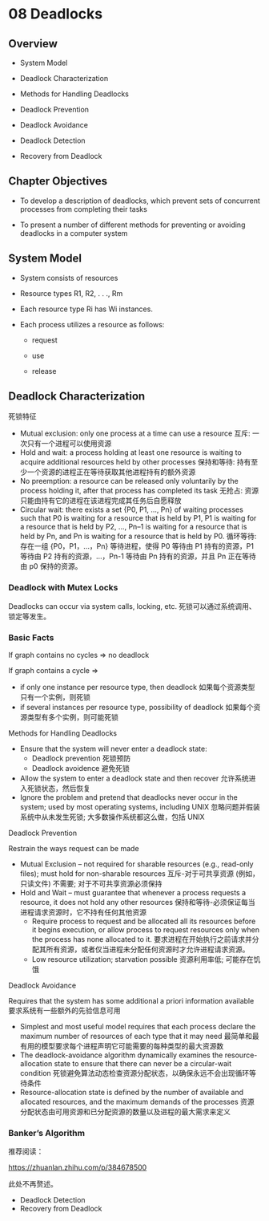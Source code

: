 # 08 Deadlocks

## Overview

- System Model

- Deadlock Characterization

- Methods for Handling Deadlocks

- Deadlock Prevention

- Deadlock Avoidance

- Deadlock Detection

- Recovery from Deadlock

## Chapter Objectives

- To develop a description of deadlocks, which prevent sets of concurrent processes from completing their tasks

- To present a number of different methods for preventing or avoiding deadlocks in a computer system

## System Model

- System consists of resources

- Resource types R1, R2, . . ., Rm

- Each resource type Ri has Wi instances.

- Each process utilizes a resource as follows:

  - request&#x20;

  - use&#x20;

  - release

## Deadlock Characterization

死锁特征

- Mutual exclusion: only one process at a time can use a resource
  互斥: 一次只有一个进程可以使用资源
- Hold and wait: a process holding at least one resource is waiting to acquire additional resources held by other processes
  保持和等待: 持有至少一个资源的进程正在等待获取其他进程持有的额外资源
- No preemption: a resource can be released only voluntarily by the process holding it, after that process has completed its task
  无抢占: 资源只能由持有它的进程在该进程完成其任务后自愿释放
- Circular wait: there exists a set {P0, P1, ..., Pn} of waiting processes such that P0 is waiting for a resource that is held by P1, P1 is waiting for a resource that is held by P2, ..., Pn–1 is waiting for a resource that is held by Pn, and Pn is waiting for a resource that is held by P0.
  循环等待: 存在一组 {P0，P1，...，Pn} 等待进程，使得 P0 等待由 P1 持有的资源，P1 等待由 P2 持有的资源，...，Pn-1 等待由 Pn 持有的资源，并且 Pn 正在等待由 p0 保持的资源。

### Deadlock with Mutex Locks

Deadlocks can occur via system calls, locking, etc.
死锁可以通过系统调用、锁定等发生。

### Basic Facts

If graph contains no cycles $\Rightarrow$ no deadlock

If graph contains a cycle $\Rightarrow$

- if only one instance per resource type, then deadlock
  如果每个资源类型只有一个实例，则死锁
- if several instances per resource type, possibility of deadlock
  如果每个资源类型有多个实例，则可能死锁

Methods for Handling Deadlocks

- Ensure that the system will never enter a deadlock state:
  - Deadlock prevention
    死锁预防
  - Deadlock avoidence
    避免死锁
- Allow the system to enter a deadlock state and then recover
  允许系统进入死锁状态，然后恢复
- Ignore the problem and pretend that deadlocks never occur in the system; used by most operating systems, including UNIX
  忽略问题并假装系统中从未发生死锁; 大多数操作系统都这么做，包括 UNIX

Deadlock Prevention

Restrain the ways request can be made

- Mutual Exclusion – not required for sharable resources (e.g., read-only files); must hold for non-sharable resources
  互斥-对于可共享资源 (例如，只读文件) 不需要; 对于不可共享资源必须保持
- Hold and Wait – must guarantee that whenever a process requests a resource, it does not hold any other resources
  保持和等待-必须保证每当进程请求资源时，它不持有任何其他资源
  - Require process to request and be allocated all its resources before it begins execution, or allow process to request resources only when the process has none allocated to it.
    要求进程在开始执行之前请求并分配其所有资源，或者仅当进程未分配任何资源时才允许进程请求资源。
  - Low resource utilization; starvation possible
    资源利用率低; 可能存在饥饿

Deadlock Avoidance

Requires that the system has some additional a priori information available
要求系统有一些额外的先验信息可用

- Simplest and most useful model requires that each process declare the maximum number of resources of each type that it may need
  最简单和最有用的模型要求每个进程声明它可能需要的每种类型的最大资源数
- The deadlock-avoidance algorithm dynamically examines the resource-allocation state to ensure that there can never be a circular-wait condition
  死锁避免算法动态检查资源分配状态，以确保永远不会出现循环等待条件
- Resource-allocation state is defined by the number of available and allocated resources, and the maximum demands of the processes
  资源分配状态由可用资源和已分配资源的数量以及进程的最大需求来定义

### Banker’s Algorithm

推荐阅读：

<https://zhuanlan.zhihu.com/p/384678500>

此处不再赘述。

- Deadlock Detection
- Recovery from Deadlock

